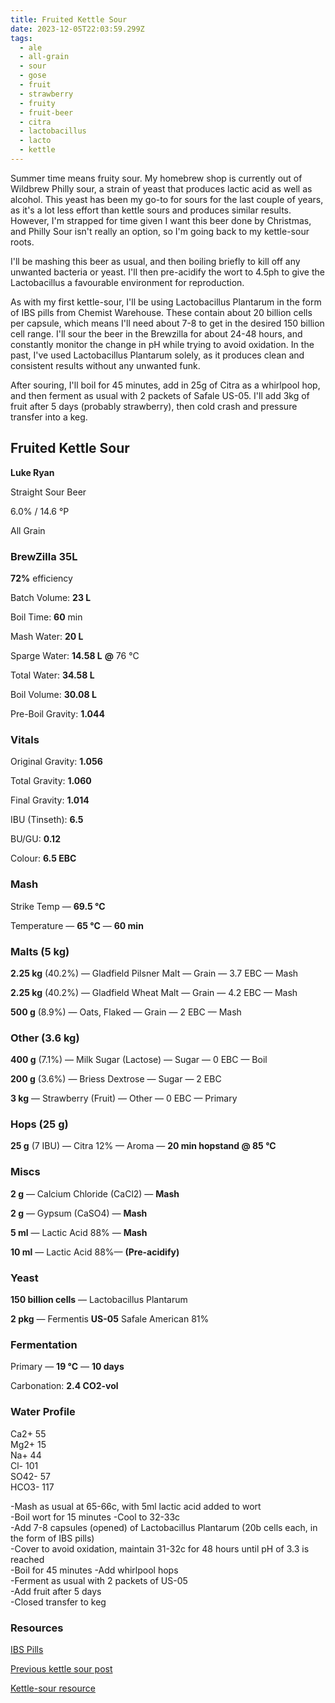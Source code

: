 ```yaml
---
title: Fruited Kettle Sour
date: 2023-12-05T22:03:59.299Z
tags:
  - ale
  - all-grain
  - sour
  - gose
  - fruit
  - strawberry
  - fruity
  - fruit-beer
  - citra
  - lactobacillus
  - lacto
  - kettle
---
```

Summer time means fruity sour. My homebrew shop is currently out of Wildbrew Philly sour, a strain of yeast that produces lactic acid as well as alcohol. This yeast has been my go-to for sours for the last couple of years, as it's a lot less effort than kettle sours and produces similar results. However, I'm strapped for time given I want this beer done by Christmas, and Philly Sour isn't really an option, so I'm going back to my kettle-sour roots.

I'll be mashing this beer as usual, and then boiling briefly to kill off any unwanted bacteria or yeast. I'll then pre-acidify the wort to 4.5ph to give the Lactobacillus a favourable environment for reproduction. 

As with my first kettle-sour, I'll be using Lactobacillus Plantarum in the form of IBS pills from Chemist Warehouse. These contain about 20 billion cells per capsule, which means I'll need about 7-8 to get in the desired 150 billion cell range. I'll sour the beer in the Brewzilla for about 24-48 hours, and constantly monitor the change in pH while trying to avoid oxidation. In the past, I've used Lactobacillus Plantarum solely, as it produces clean and consistent results without any unwanted funk. 

After souring, I'll boil for 45 minutes, add in 25g of Citra as a whirlpool hop, and then ferment as usual with 2 packets of Safale US-05. I'll add 3kg of fruit after 5 days (probably strawberry), then cold crash and pressure transfer into a keg. 

## **Fruited Kettle Sour**

**Luke Ryan**

Straight Sour Beer

6.0% / 14.6 °P

All Grain

### **BrewZilla 35L**

**72%** efficiency

Batch Volume: **23 L**

Boil Time: **60** min

Mash Water: **20 L**

Sparge Water: **14.58 L** **@** 76 °C

Total Water: **34.58 L**

Boil Volume: **30.08 L**

Pre-Boil Gravity: **1.044**

### Vitals

Original Gravity: **1.056**

Total Gravity: **1.060**

Final Gravity: **1.014**

IBU (Tinseth): **6.5**

BU/GU: **0.12**

Colour: **6.5 EBC** 

### Mash

Strike Temp — **69.5 °C**

Temperature — **65 °C** — **60 min**

### Malts **(5 kg)**

**2.25 kg** (40.2%) — Gladfield Pilsner Malt — Grain — 3.7 EBC — Mash

**2.25 kg** (40.2%) — Gladfield Wheat Malt — Grain — 4.2 EBC — Mash

**500 g** (8.9%) — Oats, Flaked — Grain — 2 EBC — Mash

### Other **(3.6 kg)**

**400 g** (7.1%) — Milk Sugar (Lactose) — Sugar — 0 EBC — Boil

**200 g** (3.6%) — Briess Dextrose — Sugar — 2 EBC

**3 kg** — Strawberry (Fruit) — Other — 0 EBC — Primary

### Hops **(25 g)**

**25 g** (7 IBU) — Citra 12% — Aroma — **20 min hopstand @ 85 °C**

### Miscs

**2 g** — Calcium Chloride (CaCl2) — **Mash**

**2 g** — Gypsum (CaSO4) — **Mash**

**5 ml** — Lactic Acid 88% — **Mash**

**10 ml** — Lactic Acid 88%— **(Pre-acidify)**

### Yeast

**150 billion cells** — Lactobacillus Plantarum

**2 pkg** — Fermentis **US-05** Safale American 81%

### Fermentation

Primary — **19 °C** — **10 days**

Carbonation: **2.4 CO2-vol**

### Water Profile

Ca2+ 55\
Mg2+ 15\
Na+ 44\
Cl- 101\
SO42- 57\
HCO3- 117

\-Mash as usual at 65-66c, with 5ml lactic acid added to wort \
-Boil wort for 15 minutes -Cool to 32-33c \
-Add 7-8 capsules (opened) of Lactobacillus Plantarum (20b cells each, in the form of IBS pills) \
-Cover to avoid oxidation, maintain 31-32c for 48 hours until pH of 3.3 is reached \
-Boil for 45 minutes -Add whirlpool hops \
-Ferment as usual with 2 packets of US-05 \
-Add fruit after 5 days \
-Closed transfer to keg

### R﻿esources

[I﻿BS Pills](https://www.chemistwarehouse.com.au/buy/49531/inner-health-ibs-support-probiotic-30-capsules-fridge-line?gad_source=1&gclid=Cj0KCQiAsburBhCIARIsAExmsu4nrn0w4pLg-Y2sJjIukuiYCHoL7W1STlsuh836MOP9KsMmu5AzRL4aAsX2EALw_wcB&gclsrc=aw.ds)

[P﻿revious kettle sour post](https://krakenbrewing.netlify.app/post/2020-01-09-strawberry-sour/)

[K﻿ettle-sour resource](https://www.milkthefunk.com/wiki/Main_Page)